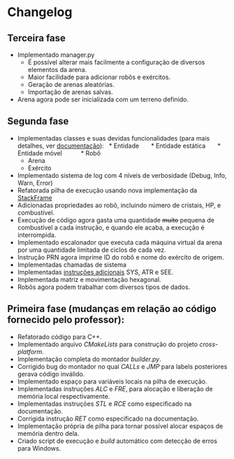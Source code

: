 # Changelog

## Terceira fase
* Implementado manager.py
    * É possível alterar mais facilmente a configuração de diversos elementos da arena.
    * Maior facilidade para adicionar robôs e exércitos.
    * Geração de arenas aleatórias.
    * Importação de arenas salvas.
* Arena agora pode ser inicializada com um terreno definido.

## Segunda fase
* Implementadas classes e suas devidas funcionalidades (para mais detalhes, ver [documentação](https://r0zbot.github.io/Batalha-de-robos-TecProg2017/VirtualMachine/)): 
    * Entidade
        * Entidade estática
        * Entidade móvel
            * Robô
    * Arena
    * Exército
* Implementado sistema de log com 4 níveis de verbosidade (Debug, Info, Warn, Error)
* Refatorada pilha de execução usando nova implementação da [StackFrame](https://r0zbot.github.io/Batalha-de-robos-TecProg2017/VirtualMachine/class_stack_frame.html)
* Adicionadas propriedades ao robô, incluindo número de cristais, HP, e combustível.
* Execução de código agora gasta uma quantidade ~~muito~~ pequena de combustível a cada instrução, e quando ele acaba, a execução é interrompida.
* Implementado escalonador que executa cada máquina virtual da arena por uma quantidade limitada de ciclos de cada vez.
* Instrução PRN agora imprime ID do robô e nome do exército de origem.
* Implementadas chamadas de sistema
* Implementadas [instruções adicionais](instrucoes_adicionais.md) SYS, ATR e SEE.
* Implementada matriz e movimentação hexagonal.
* Robôs agora podem trabalhar com diversos tipos de dados.



## Primeira fase (mudanças em relação ao código fornecido pelo professor):

* Refatorado código para C++.
* Implementado arquivo _CMakeLists_ para construção do projeto _cross-platform_.
* Implementação completa do montador _builder.py_.
* Corrigido bug do montador no qual _CALLs_ e _JMP_ para labels posteriores gerava código inválido.
* Implementado espaço para variáveis locais na pilha de execução.
* Implementadas instruções _ALC_ e _FRE_, para alocação e liberação de memória local respectivamente.
* Implementadas instruções _STL_ e _RCE_ como especificado na documentação.
* Corrigida instrução _RET_ como especificado na documentação.
* Implementação própria de pilha para tornar possível alocar espaços de memória dentro dela.
* Criado script de execução e _build_ automático com detecção de erros para Windows.
